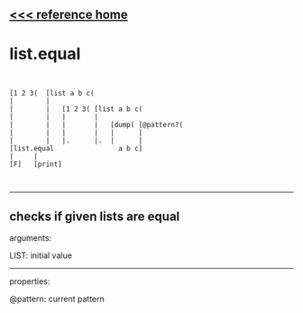 [<<< reference home](ceammc_lib.md)
---

# list.equal

```


[1 2 3(  [list a b c(
|        |
|        |   [1 2 3( [list a b c(
|        |   |       |
|        |   |       |   [dump( [@pattern?(
|        |   |       |   |      |
|        |   |.      |.  |      |
[list.equal                a b c]
|     |
[F]   [print]

            
```
---
checks if given lists are equal
---
arguments:

LIST: initial value<br>

---
properties:

@pattern: current pattern<br>


